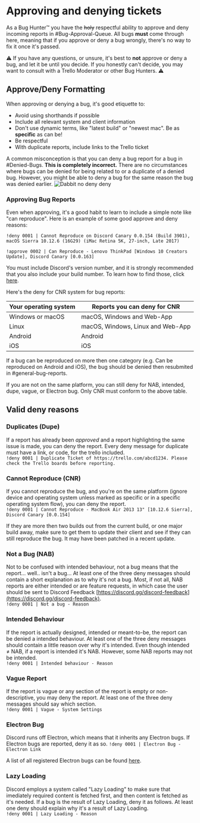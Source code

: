 # Approving and denying tickets
As a Bug Hunter™ you have the ~~holy~~ respectful ability to approve and deny incoming reports in #Bug-Approval-Queue. All bugs **must** come through here, meaning that if you approve or deny a bug wrongly, there's no way to fix it once it's passed.

⚠️ If you have any questions, or unsure, it's best to **not** approve or deny a bug, and let it be until you decide. If you honestly can't decide, you may want to consult with a Trello Moderator or other Bug Hunters. ⚠️

## Approve/Deny Formatting
When approving or denying a bug, it's good etiquette to:
- Avoid using shorthands if possible
- Include all relevant system and client information
- Don't use dynamic terms, like "latest build" or "newest mac". Be as **specific** as can be!
- Be respectful
- With duplicate reports, include links to the Trello ticket

A common misconception is that you can deny a bug report for a bug in #Denied-Bugs. **This is completely incorrect.** There are no circumstances where bugs can be denied for being related to or a duplicate of a denied bug. However, you might be able to deny a bug for the same reason the bug was denied earlier.
![Dabbit no deny deny](https://itspugle.is-a-bad-waifu.com/ed8718.png)

### Approving Bug Reports
Even when approving, it's a good habit to learn to include a simple note like "can reproduce". Here is an example of some good approve and deny reasons:

`!deny 0001 | Cannot Reproduce on Discord Canary 0.0.154 (Build 3901), macOS Sierra 10.12.6 (16G29) (iMac Retina 5K, 27-inch, Late 2017)`

`!approve 0002 | Can Reproduce - Lenovo ThinkPad [Windows 10 Creators Update], Discord Canary [0.0.163]`

You must include Discord's version number, and it is strongly recommended that you also include your build number. To learn how to find those, click [here](/DiscordApp/docs/bugs/version).

Here's the deny for CNR system for bug reports:

Your operating system | Reports you can deny for CNR
-------- | --------
Windows or macOS | macOS, Windows and Web-App
Linux | macOS, Windows, Linux and Web-App
Android | Android
iOS | iOS

If a bug can be reproduced on more then one category (e.g. Can be reproduced on Android and iOS), the bug should be denied then resubmited in #general-bug-reports.

If you are not on the same platform, you can still deny for NAB, intended, dupe, vague, or Electron bug. Only CNR must conform to the above table.

## Valid deny reasons
### Duplicates (Dupe)
If a report has already been *approved* and a report highlighting the same issue is made, you can deny the report. Every deny message for duplicate must have a link, or code, for the trello included.  
`!deny 0001 | Duplicate Ticket of https://trello.com/abcd1234. Please check the Trello boards before reporting.`

### Cannot Reproduce (CNR)
If you cannot reproduce the bug, and you're on the same platform (ignore device and operating system unless marked as specific or in a specific operating system flow), you can deny the report.  
`!deny 0001 | Cannot Reproduce - MacBook Air 2013 13" [10.12.6 Sierra], Discord Canary [0.0.154]`  

If they are more then two builds out from the current build, or one major build away, make sure to get them to update their client and see if they can still reproduce the bug. It may have been patched in a recent update.

### Not a Bug (NAB)
Not to be confused with intended behaviour, not a bug means that the report... well.. isn't a bug... At least one of the three deny messages should contain a short explanation as to why it's not a bug. Most, if not all, NAB reports are either intended or are feature requests, in which case the user should be sent to Discord Feedback [https://discord.gg/discord-feedback](https://discord.gg/discord-feedback).  
`!deny 0001 | Not a bug - Reason`

### Intended Behaviour
If the report is actually designed, intended or meant-to-be, the report can be denied a intended behaviour. At least one of the three deny messages should contain a little reason over why it's intended. Even though intended ≠ NAB, if a report is intended it's NAB. However, some NAB reports may not be intended.  
`!deny 0001 | Intended behaviour - Reason`

### Vague Report
If the report is vague or any section of the report is empty or non-descriptive, you may deny the report. At least one of the three deny messages should say which section.  
`!deny 0001 | Vague - System Settings`

### Electron Bug
Discord runs off Electron, which means that it inherits any Electron bugs. If Electron bugs are reported, deny it as so.
`!deny 0001 | Electron Bug - Electron Link`

A list of all registered Electron bugs can be found [here](https://github.com/electron/electron/issues).

### Lazy Loading
Discord employs a system called "Lazy Loading" to make sure that imediately required content is fetched first, and then content is fetched as it's needed. If a bug is the result of Lazy Loading, deny it as follows. At least one deny should explain why it's a result of Lazy Loading.  
`!deny 0001 | Lazy Loading - Reason`
